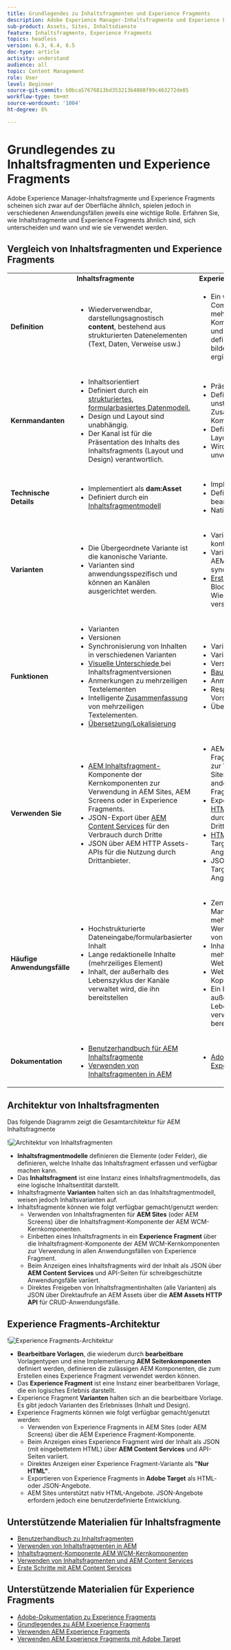 ```yaml
---
title: Grundlegendes zu Inhaltsfragmenten und Experience Fragments
description: Adobe Experience Manager-Inhaltsfragmente und Experience Fragments scheinen sich zwar auf der Oberfläche ähnlich, spielen jedoch in verschiedenen Anwendungsfällen jeweils eine wichtige Rolle. Erfahren Sie, wie Inhaltsfragmente und Experience Fragments ähnlich sind, sich unterscheiden und wann und wie sie verwendet werden.
sub-product: Assets, Sites, Inhaltsdienste
feature: Inhaltsfragmente, Experience Fragments
topics: headless
version: 6.3, 6.4, 6.5
doc-type: article
activity: understand
audience: all
topic: Content Management
role: User
level: Beginner
source-git-commit: b0bca57676813bd353213b4808f99c463272de85
workflow-type: tm+mt
source-wordcount: '1004'
ht-degree: 8%

---
```



# Grundlegendes zu Inhaltsfragmenten und Experience Fragments

Adobe Experience Manager-Inhaltsfragmente und Experience Fragments scheinen sich zwar auf der Oberfläche ähnlich, spielen jedoch in verschiedenen Anwendungsfällen jeweils eine wichtige Rolle. Erfahren Sie, wie Inhaltsfragmente und Experience Fragments ähnlich sind, sich unterscheiden und wann und wie sie verwendet werden.

## Vergleich von Inhaltsfragmenten und Experience Fragments

<table>
<tbody><tr><td><strong> </strong></td>
<td><strong>Inhaltsfragmente</strong></td>
<td><strong>Experience Fragments (XF)</strong></td>
</tr><tr><td><strong>Definition</strong></td>
<td><ul>
<li>Wiederverwendbar, darstellungsagnostisch <strong>content</strong>, bestehend aus strukturierten Datenelementen (Text, Daten, Verweise usw.)</li>
</ul>
</td>
<td><ul>
<li>Ein wiederverwendbares Composite aus einer oder mehreren AEM Komponenten, die Inhalte und Darstellungen definieren, die ein <strong>Erlebnis</strong> bilden, das allein Sinn ergibt</li>
</ul>
</td>
</tr><tr><td><strong>Kernmandanten</strong></td>
<td><ul>
<li>Inhaltsorientiert</li>
<li>Definiert durch ein <a href="https://helpx.adobe.com/experience-manager/6-5/assets/using/content-fragments-models.html" target="_blank">strukturiertes, formularbasiertes Datenmodell.</a></li>
<li>Design und Layout sind unabhängig.</li>
<li>Der Kanal ist für die Präsentation des Inhalts des Inhaltsfragments (Layout und Design) verantwortlich.</li>
</ul>
</td>
<td><ul>
<li>Präsentation zentriert</li>
<li>Definiert durch unstrukturierte Zusammensetzung AEM Komponenten</li>
<li>Definiert das Design und Layout von Inhalten</li>
<li>Wird in Kanälen unverändert verwendet</li>
</ul>
</td>
</tr><tr><td><strong>Technische Details</strong></td>
<td><ul>
<li>Implementiert als <strong>dam:Asset</strong></li>
<li>Definiert durch ein <a href="https://helpx.adobe.com/experience-manager/6-5/assets/using/content-fragments-models.html" target="_blank">Inhaltsfragmentmodell</a></li>
</ul>
</td>
<td><ul>
<li>Implementiert als <strong>cq:Page</strong></li>
<li>Definiert durch bearbeitbare Vorlagen</li>
<li>Native HTML-Ausgabe</li>
</ul>
</td>
</tr><tr><td><strong>Varianten</strong></td>
<td><ul>
<li>Die Übergeordnete Variante ist die kanonische Variante.</li>
<li>Varianten sind anwendungsspezifisch und können an Kanälen ausgerichtet werden.</li>
</ul>
</td>
<td><ul>
<li>Varianten sind kanal- oder kontextspezifisch</li>
<li>Varianten werden über AEM Live Copy synchronisiert</li>
<li><a href="https://helpx.adobe.com/experience-manager/6-5/sites/authoring/using/experience-fragments.html#BuildingBlocks" target="_blank">Erstellen </a> von Blocksalinhalten zur Wiederverwendung in verschiedenen Varianten</li>
</ul>
</td>
</tr><tr><td><strong>Funktionen</strong></td>
<td><ul>
<li>Varianten</li>
<li>Versionen</li>
<li><a href="https://helpx.adobe.com/experience-manager/6-5/assets/using/content-fragments-variations.html#SynchronizingwithMaster" target="_blank"></a> Synchronisierung von Inhalten in verschiedenen Varianten</li>
<li><a href="https://helpx.adobe.com/experience-manager/6-5/assets/using/content-fragments-managing.html#ComparingFragmentVersions" target="_blank">Visuelle Unterschiede </a> bei Inhaltsfragmentversionen</li>
<li><a href="https://helpx.adobe.com/experience-manager/6-5/assets/using/content-fragments-variations.html#AnnotatingaContentFragment" target="_blank"></a> Anmerkungen zu mehrzeiligen Textelementen</li>
<li>Intelligente <a href="https://helpx.adobe.com/experience-manager/6-5/assets/using/content-fragments-variations.html#SummarizingText" target="_blank">Zusammenfassung</a> von mehrzeiligen Textelementen.</li>
<li><a href="https://helpx.adobe.com/experience-manager/6-5/assets/using/creating-translation-projects-for-content-fragments.html" target="_blank">Übersetzung/Lokalisierung</a></li>
</ul>
</td>
<td><ul>
<li>Varianten</li>
<li>Varianten als Live Copies</li>
<li>Versionen</li>
<li><a href="https://helpx.adobe.com/experience-manager/6-5/sites/authoring/using/experience-fragments.html#BuildingBlocks" target="_blank">Bausteine</a></li>
<li>Anmerkungen</li>
<li>Responsives Layout und Vorschau</li>
<li>Übersetzung/Lokalisierung</li>
</ul>
</td>
</tr><tr><td><strong>Verwenden Sie</strong></td>
<td><ul>
<li><a href="https://docs.adobe.com/content/help/en/experience-manager-core-components/using/components/content-fragment-component.html" target="_blank">AEM Inhaltsfragment-</a> Komponente der Kernkomponenten zur Verwendung in AEM Sites, AEM Screens oder in Experience Fragments.</li>
<li>JSON-Export über <a href="https://helpx.adobe.com/experience-manager/kt/sites/using/content-services-tutorial-use.html" target="_blank">AEM Content Services</a> für den Verbrauch durch Dritte</li>
<li>JSON über AEM HTTP Assets-APIs für die Nutzung durch Drittanbieter.</li>
</ul>
</td>
<td><ul>
<li>AEM Experience Fragment-Komponente zur Verwendung in AEM Sites, AEM Screens oder anderen Experience Fragments.</li>
<li>Exportieren Sie als <a href="https://helpx.adobe.com/experience-manager/6-5/sites/authoring/using/experience-fragments.html#ThePlainHTMLRendition" target="_blank">Nur HTML</a> zur Verwendung durch Drittanbietersysteme.</li>
<li><a href="https://helpx.adobe.com/de/experience-manager/6-5/sites/administering/using/experience-fragments-target.html" target="_blank">HTML-Export in Adobe </a> Targeting für zielgerichtete Angebote</li>
<li>JSON-Export in Adobe Target für zielgerichtete Angebote</li>
</ul>
</td>
</tr><tr><td><strong>Häufige Anwendungsfälle</strong></td>
<td><ul>
<li>Hochstrukturierte Dateneingabe/formularbasierter Inhalt</li>
<li>Lange redaktionelle Inhalte (mehrzeiliges Element)</li>
<li>Inhalt, der außerhalb des Lebenszyklus der Kanäle verwaltet wird, die ihn bereitstellen</li>
</ul>
</td>
<td><ul>
<li>Zentralisiertes Management von mehrkanaligen Werbematerialien anhand von Kanalvarianten.</li>
<li>Inhalte werden auf mehreren Seiten einer Website wiederverwendet.</li>
<li>Website-Chrome (z. B. Kopf- und Fußzeile)</li>
<li>Ein Erlebnis, das außerhalb des Lebenszyklus der Kanäle verwaltet wird, die es bereitstellen</li>
</ul>
</td>
</tr><tr><td><strong>Dokumentation</strong></td>
<td><ul>
<li><a href="https://helpx.adobe.com/experience-manager/6-5/assets/user-guide.html?topic=/experience-manager/6-5/assets/morehelp/content-fragments.ug.js" target="_blank">Benutzerhandbuch für AEM Inhaltsfragmente</a></li>
<li><a href="https://helpx.adobe.com/experience-manager/kt/sites/using/content-fragments-feature-video-use.html" target="_blank">Verwenden von Inhaltsfragmenten in AEM</a></li>
</ul>
</td>
<td><ul>
<li><a href="https://helpx.adobe.com/experience-manager/6-5/sites/authoring/using/experience-fragments.html" target="_blank">Adobe-Dokumentation zu Experience Fragments</a></li>
</ul>
</td>
</tr></tbody></table>

## Architektur von Inhaltsfragmenten

Das folgende Diagramm zeigt die Gesamtarchitektur für AEM Inhaltsfragmente

!![Architektur von Inhaltsfragmenten](./assets/content-fragments-architecture.png)

+ **Inhaltsfragmentmodelle** definieren die Elemente (oder Felder), die definieren, welche Inhalte das Inhaltsfragment erfassen und verfügbar machen kann.
+ Das **Inhaltsfragment** ist eine Instanz eines Inhaltsfragmentmodells, das eine logische Inhaltsentität darstellt.
+ Inhaltsfragmente **Varianten** halten sich an das Inhaltsfragmentmodell, weisen jedoch Inhaltsvarianten auf.
+ Inhaltsfragmente können wie folgt verfügbar gemacht/genutzt werden:
   + Verwenden von Inhaltsfragmenten für **AEM Sites** (oder AEM Screens) über die Inhaltsfragment-Komponente der AEM WCM-Kernkomponenten.
   + Einbetten eines Inhaltsfragments in ein **Experience Fragment** über die Inhaltsfragment-Komponente der AEM WCM-Kernkomponenten zur Verwendung in allen Anwendungsfällen von Experience Fragment.
   + Beim Anzeigen eines Inhaltsfragments wird der Inhalt als JSON über **AEM Content Services** und API-Seiten für schreibgeschützte Anwendungsfälle variiert.
   + Direktes Freigeben von Inhaltsfragmentinhalten (alle Varianten) als JSON über Direktaufrufe an AEM Assets über die **AEM Assets HTTP API** für CRUD-Anwendungsfälle.

## Experience Fragments-Architektur

!![Experience Fragments-Architektur](./assets/experience-fragments-architecture.png)

+ **Bearbeitbare Vorlagen**, die wiederum durch  **bearbeitbare** Vorlagentypen und eine Implementierung  **AEM Seitenkomponenten** definiert werden, definieren die zulässigen AEM Komponenten, die zum Erstellen eines Experience Fragment verwendet werden können.
+ Das **Experience Fragment** ist eine Instanz einer bearbeitbaren Vorlage, die ein logisches Erlebnis darstellt.
+ Experience Fragment **Varianten** halten sich an die bearbeitbare Vorlage. Es gibt jedoch Varianten des Erlebnisses (Inhalt und Design).
+ Experience Fragments können wie folgt verfügbar gemacht/genutzt werden:
   + Verwenden von Experience Fragments in AEM Sites (oder AEM Screens) über die AEM Experience Fragment-Komponente.
   + Beim Anzeigen eines Experience Fragment wird der Inhalt als JSON (mit eingebettetem HTML) über **AEM Content Services** und API-Seiten variiert.
   + Direktes Anzeigen einer Experience Fragment-Variante als **&quot;Nur HTML&quot;**.
   + Exportieren von Experience Fragments in **Adobe Target** als HTML- oder JSON-Angebote.
   + AEM Sites unterstützt nativ HTML-Angebote. JSON-Angebote erfordern jedoch eine benutzerdefinierte Entwicklung.

## Unterstützende Materialien für Inhaltsfragmente

+ [Benutzerhandbuch zu Inhaltsfragmenten](https://helpx.adobe.com/experience-manager/6-5/assets/user-guide.html?topic=/experience-manager/6-5/assets/morehelp/content-fragments.ug.js)
+ [Verwenden von Inhaltsfragmenten in AEM](https://helpx.adobe.com/experience-manager/kt/sites/using/content-fragments-feature-video-use.html)
+ [Inhaltsfragment-Komponente AEM WCM-Kernkomponenten](https://docs.adobe.com/content/help/de/experience-manager-core-components/using/components/content-fragment-component.html)
+ [Verwenden von Inhaltsfragmenten und AEM Content Services](https://helpx.adobe.com/experience-manager/kt/sites/using/structured-fragments-content-services-feature-video-use.html)
+ [Erste Schritte mit AEM Content Services](https://helpx.adobe.com/experience-manager/kt/sites/using/content-services-tutorial-use.html)

## Unterstützende Materialien für Experience Fragments

+ [Adobe-Dokumentation zu Experience Fragments](https://helpx.adobe.com/experience-manager/6-5/sites/authoring/using/experience-fragments.html)
+ [Grundlegendes zu AEM Experience Fragments](https://helpx.adobe.com/experience-manager/kt/sites/using/experience-fragments-feature-video-understand.html)
+ [Verwenden AEM Experience Fragments](https://helpx.adobe.com/experience-manager/kt/sites/using/experience-fragments-feature-video-use.html)
+ [Verwenden AEM Experience Fragments mit Adobe Target](https://medium.com/adobetech/experience-fragments-and-adobe-target-d8d74381b9b2)
